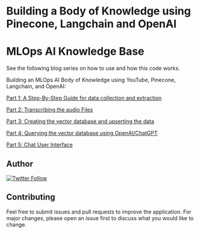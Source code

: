 # Building a Body of Knowledge using Pinecone, Langchain and OpenAI
# MLOps AI Knowledge Base

See the following blog series on how to use and how this code works.

Building an MLOps AI Body of Knowledge using YouTube, Pinecone, Langchain, and OpenAI:

[Part 1: A Step-By-Step Guide for data collection and extraction](https://github.com/tractorjuice/MLOpsAIKB/blob/main/Building_MLOps_AI_Body_of_Knowledge_Part_1_Collect_YouTube_Audio.ipynb)

[Part 2: Transcribing the audio Files](https://github.com/tractorjuice/MLOpsAIKB/blob/main/Building_MLOps_AI_Body_of_Knowledge_Part_2_Speech_to_Text.ipynb)

[Part 3: Creating the vector database and upserting the data](https://github.com/tractorjuice/MLOpsAIKB/blob/main/Building_MLOps_AI_Body_of_Knowledge_Part_3_Upsert_Data.ipynb)

[Part 4: Querying the vector database using OpenAI/ChatGPT](https://github.com/tractorjuice/MLOpsAIKB/blob/main/Building_MLOps_AI_Body_of_Knowledge_Part_4_Query_Data.ipynb)

[Part 5: Chat User Interface](https://github.com/tractorjuice/MLOps_AI_KB_Chat)

## Author

[![Twitter Follow](https://img.shields.io/twitter/follow/mcraddock?style=social)](https://twitter.com/mcraddock)

## Contributing
Feel free to submit issues and pull requests to improve the application. For major changes, please open an issue first to discuss what you would like to change.
